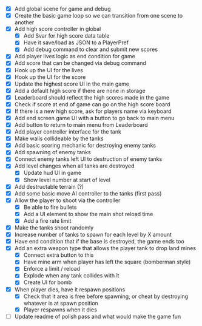 - [x] Add global scene for game and debug
- [x] Create the basic game loop so we can transition from one scene to another
- [x] Add high score controller in global 
	- [x] Add Svar for high score data table
	- [x] Have it save/load as JSON to a PlayerPref
	- [x] Add debug command to clear and submit new scores
- [x] Add player lives logic as end condition for game
- [x] Add score that can be changed via debug command
- [x] Hook up the UI for the lives 
- [x] Hook up the UI for the score
- [x] Update the highest score UI in the main game 
- [x] Add a default high score if there are none in storage
- [x] Leaderboard should reflect the high scores made in the game
- [x] Check if score at end of game can go on the high score board
- [x] If there is a new high score, ask for players name via keyboard 
- [x] Add end screen game UI with a button to go back to main menu
- [x] Add button to return to main menu from Leaderboard 
- [x] Add player controller interface for the tank
- [x] Make walls collideable by the tanks
- [x] Add basic scoring mechanic for destroying enemy tanks
- [x] Add spawning of enemy tanks
- [x] Connect enemy tanks left UI to destruction of enemy tanks
- [x] Add level changes when all tanks are destroyed
    - [x] Update hud UI in game
    - [x] Show level number at start of level
- [x] Add destructable terrain (?)
- [x] Add some basic move AI controller to the tanks (first pass)
- [x] Allow the player to shoot via the controller
    - [x] Be able to fire bullets 
    - [x] Add a UI element to show the main shot reload time
    - [x] Add a fire rate limit
- [x] Make the tanks shoot randomly
- [x] Increase number of tanks to spawn for each level by X amount
- [x] Have end condition that if the base is destroyed, the game ends too
- [x] Add an extra weapon type that allows the player tank to drop land mines
	- [x] Connect extra button to this
	- [x] Have mine arm when player has left the square (bomberman style)
	- [x] Enforce a limit / reload 
	- [x] Explode when any tank collides with it
	- [x] Create UI for bomb
- [x] When player dies, have it respawn positions 
    - [x] Check that it area is free before spawning, or cheat by destroying whatever is at spawn position
    - [x] Player respawns when it dies
- [ ] Update readme of polish pass and what would make the game fun